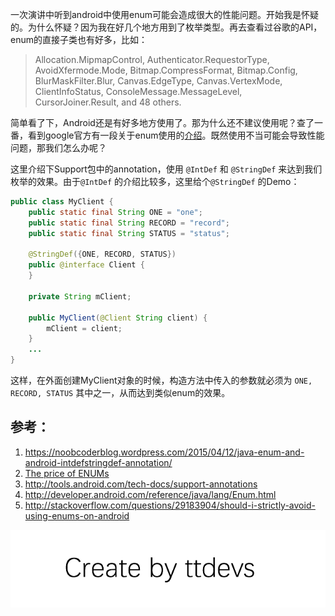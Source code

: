 一次演讲中听到android中使用enum可能会造成很大的性能问题。开始我是怀疑的。为什么怀疑？因为我在好几个地方用到了枚举类型。再去查看过谷歌的API，enum的直接子类也有好多，比如：

>Allocation.MipmapControl, 
Authenticator.RequestorType, 
AvoidXfermode.Mode, 
Bitmap.CompressFormat, 
Bitmap.Config, BlurMaskFilter.Blur,
Canvas.EdgeType, 
Canvas.VertexMode, 
ClientInfoStatus, 
ConsoleMessage.MessageLevel, 
CursorJoiner.Result, 
and 48 others.

简单看了下，Android还是有好多地方使用了。那为什么还不建议使用呢？查了一番，看到google官方有一段关于enum使用的[介绍](1)。既然使用不当可能会导致性能问题，那我们怎么办呢？

这里介绍下Support包中的annotation，使用 `@IntDef` 和 `@StringDef` 来达到我们枚举的效果。由于`@IntDef` 的介绍比较多，这里给个`@StringDef` 的Demo：

``` java
public class MyClient {
    public static final String ONE = "one";
    public static final String RECORD = "record";
    public static final String STATUS = "status";

    @StringDef({ONE, RECORD, STATUS})
    public @interface Client {
    }

    private String mClient;

    public MyClient(@Client String client) {
        mClient = client;
    }
    ...
}
```

这样，在外面创建MyClient对象的时候，构造方法中传入的参数就必须为 `ONE, RECORD, STATUS` 其中之一，从而达到类似enum的效果。


参考：
------
1. https://noobcoderblog.wordpress.com/2015/04/12/java-enum-and-android-intdefstringdef-annotation/
2. [The price of ENUMs](https://www.youtube.com/watch?v=Hzs6OBcvNQE)
3. http://tools.android.com/tech-docs/support-annotations
4. http://developer.android.com/reference/java/lang/Enum.html
5. http://stackoverflow.com/questions/29183904/should-i-strictly-avoid-using-enums-on-android

![Create by ttdevs](https://raw.githubusercontent.com/ttdevs/ttdevs.github.io/common/images/logo.png)

